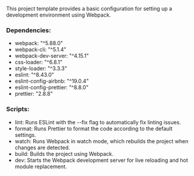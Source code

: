 This project template provides a basic configuration for setting up a development environment using Webpack.

### Dependencies:

- webpack: "^5.88.0"
- webpack-cli: "^5.1.4"
- webpack-dev-server: "^4.15.1"
- css-loader: "^6.8.1"
- style-loader: "^3.3.3"
- eslint: "^8.43.0"
- eslint-config-airbnb: "^19.0.4"
- eslint-config-prettier: "^8.8.0"
- prettier: "2.8.8"

### Scripts:

- lint: Runs ESLint with the --fix flag to automatically fix linting issues.
- format: Runs Prettier to format the code according to the default settings.
- watch: Runs Webpack in watch mode, which rebuilds the project when changes are detected.
- build: Builds the project using Webpack.
- dev: Starts the Webpack development server for live reloading and hot module replacement.
